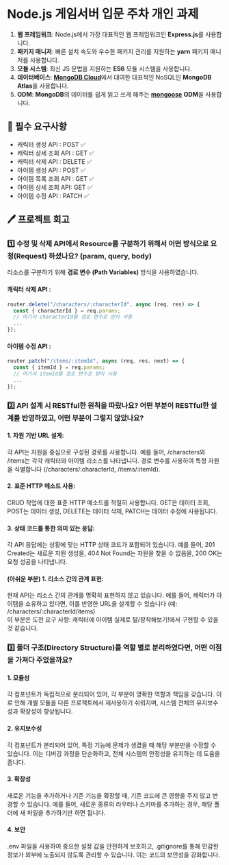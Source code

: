 # Node.js 게임서버 입문 주차 개인 과제

1. **웹 프레임워크**: Node.js에서 가장 대표적인 웹 프레임워크인 **Express.js**를 사용합니다.
2. **패키지 매니저**: 빠른 설치 속도와 우수한 패키지 관리를 지원하는 **yarn** 패키지 매니저를 사용합니다.
3. **모듈 시스템**: 최신 JS 문법을 지원하는 **ES6** 모듈 시스템을 사용합니다.
4. **데이터베이스**: [**MongoDB Cloud**](https://www.mongodb.com/products/platform/cloud)에서 대여한 대표적인 NoSQL인 **MongoDB Atlas**을 사용합니다.
5. **ODM**: **MongoDB**의 데이터를 쉽게 읽고 쓰게 해주는 [**mongoose**](https://mongoosejs.com/docs/guide.html) **ODM**을 사용합니다.

## 🚩 필수 요구사항

- 캐릭터 생성 API : POST ✅
- 캐릭터 상세 조회 API : GET ✅
- 캐릭터 삭제 API : DELETE ✅
- 아이템 생성 API : POST ✅
- 아이템 목록 조회 API : GET ✅
- 아이템 상세 조회 API: GET ✅
- 아이템 수정 API : PATCH ✅

## 🖊️ 프로젝트 회고

### 1️⃣ 수정 및 삭제 API에서 Resource를 구분하기 위해서 어떤 방식으로 요청(Request) 하셨나요? (param, query, body)

리소스를 구분하기 위해 **경로 변수 (Path Variables)** 방식을 사용하였습니다.

#### 캐릭터 삭제 API :

```javascript
router.delete("/characters/:characterId", async (req, res) => {
  const { characterId } = req.params;
  // 여기서 characterId를 경로 변수로 받아 사용
  ...
});
```

#### 아이템 수정 API :

```javascript
router.patch("/items/:itemId", async (req, res, next) => {
  const { itemId } = req.params;
  // 여기서 itemId를 경로 변수로 받아 사용
  ...
});
```

### 2️⃣ API 설계 시 RESTful한 원칙을 따랐나요? 어떤 부분이 RESTful한 설계를 반영하였고, 어떤 부분이 그렇지 않았나요?

#### 1. 자원 기반 URL 설계:

각 API는 자원을 중심으로 구성된 경로를 사용합니다. 예를 들어, /characters와 /items는 각각 캐릭터와 아이템 리소스를 나타냅니다.
경로 변수를 사용하여 특정 자원을 식별합니다 (/characters/:characterId, /items/:itemId).

#### 2. 표준 HTTP 메소드 사용:

CRUD 작업에 대한 표준 HTTP 메소드를 적절히 사용합니다. GET은 데이터 조회, POST는 데이터 생성, DELETE는 데이터 삭제, PATCH는 데이터 수정에 사용됩니다.

#### 3. 상태 코드를 통한 의미 있는 응답:

각 API 응답에는 상황에 맞는 HTTP 상태 코드가 포함되어 있습니다. 예를 들어, 201 Created는 새로운 자원 생성을, 404 Not Found는 자원을 찾을 수 없음을, 200 OK는 요청 성공을 나타냅니다.

#### (아쉬운 부분) 1. 리소스 간의 관계 표현:

현재 API는 리소스 간의 관계를 명확히 표현하지 않고 있습니다. 예를 들어, 캐릭터가 아이템을 소유하고 있다면, 이를 반영한 URL을 설계할 수 있습니다 (예: /characters/:characterId/items)  
이 부분은 도전 요구 사항: 캐릭터에 아이템 실제로 탈/장착해보기!에서 구현할 수 있을 것 같습니다.

### 3️⃣ 폴더 구조(Directory Structure)를 역할 별로 분리하였다면, 어떤 이점을 가져다 주었을까요?

#### 1. 모듈성

각 컴포넌트가 독립적으로 분리되어 있어, 각 부분이 명확한 역할과 책임을 갖습니다. 이로 인해 개별 모듈을 다른 프로젝트에서 재사용하기 쉬워지며, 시스템 전체의 유지보수성과 확장성이 향상됩니다.

#### 2. 유지보수성

각 컴포넌트가 분리되어 있어, 특정 기능에 문제가 생겼을 때 해당 부분만을 수정할 수 있습니다. 이는 디버깅 과정을 단순화하고, 전체 시스템의 안정성을 유지하는 데 도움을 줍니다.

#### 3. 확장성

새로운 기능을 추가하거나 기존 기능을 확장할 때, 기존 코드에 큰 영향을 주지 않고 변경할 수 있습니다. 예를 들어, 새로운 종류의 라우터나 스키마를 추가하는 경우, 해당 폴더에 새 파일을 추가하기만 하면 됩니다.

#### 4. 보안

.env 파일을 사용하여 중요한 설정 값을 안전하게 보호하고, .gitignore를 통해 민감한 정보가 외부에 노출되지 않도록 관리할 수 있습니다. 이는 코드의 보안성을 강화합니다.
